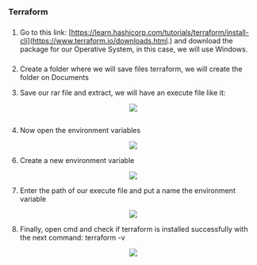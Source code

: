 ### Terraform

###
1. Go to this link: [https://learn.hashicorp.com/tutorials/terraform/install-cli](https://www.terraform.io/downloads.html.)
and download the package for our Operative System, in this case, we will use Windows.
###
2. Create a folder where we will save files terraform, we will create the folder on Documents


3. Save our rar file and extract, we will have an execute file like it:


<p align="center">
  <img src="https://user-images.githubusercontent.com/70413460/178375679-45a1873f-87a8-4ed7-bbd0-e08f5e7134aa.png">
</p>


##
4. Now open the environment variables


<p align="center">
  <img src="https://user-images.githubusercontent.com/70413460/178375830-b3ce630a-bba7-4d4c-bbd7-a10fec6d3117.png">
</p>


6. Create a new environment variable


<p align="center">
  <img src="https://user-images.githubusercontent.com/70413460/178375875-58fb27c8-667a-45e4-8427-ee48c827cef0.png">
</p>



7. Enter the path of our execute file and put a name the environment variable


<p align="center">
  <img src="https://user-images.githubusercontent.com/70413460/178375965-266d1ea9-0701-4b6d-9917-64a57b2e4f73.png">
</p>


8. Finally, open cmd and check if terraform is installed successfully with the next command: terraform -v


<p align="center">
  <img src="https://user-images.githubusercontent.com/70413460/178376125-943197f5-c2a6-4725-b9b1-4da6f70e42b8.png">
</p>


